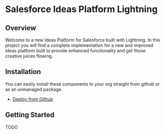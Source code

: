 Salesforce Ideas Platform Lightning
=========================

Overview
----------------
Welcome to a new Ideas Platform for Salesforce built with Lightning. In this project you will find a complete implementation for a new and improved Ideas platform built to provide enhanced functionality and get those creative juices flowing.

Installation
----------------------
You can easily install these components to your org straight from github or as an unmanaged package.

* [Deploy from Github](https://githubsfdeploy.herokuapp.com)

Getting Started
----------------------

TODO



